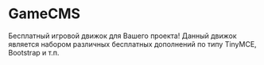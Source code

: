 # GameCMS
Бесплатный игровой движок для Вашего проекта!
Данный движок является набором различных бесплатных дополнений по типу TinyMCE, Bootstrap и т.п.
